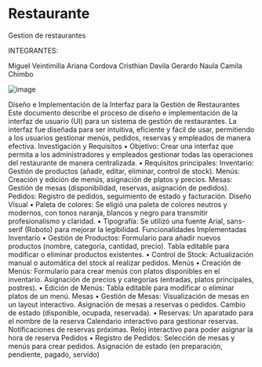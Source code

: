 # Restaurante
Gestion de restaurantes

INTEGRANTES: 

Miguel Veintimilla
Ariana Cordova
Cristhian Davila
Gerardo Naula
Camila Chimbo

![image](https://github.com/user-attachments/assets/d348ee09-1257-4a91-923f-2888c2429647)




Diseño e Implementación de la Interfaz para la Gestión de Restaurantes
Este documento describe el proceso de diseño e implementación de la interfaz de usuario (UI) para un sistema de gestión de restaurantes. La interfaz fue diseñada para ser intuitiva, eficiente y fácil de usar, permitiendo a los usuarios gestionar menús, pedidos, reservas y empleados de manera efectiva.
Investigación y Requisitos
•	Objetivo: Crear una interfaz que permita a los administradores y empleados gestionar todas las operaciones del restaurante de manera centralizada.
•	Requisitos principales:
Inventario: Gestión de productos (añadir, editar, eliminar, control de stock).
Menús: Creación y edición de menús, asignación de platos y precios.
Mesas: Gestión de mesas (disponibilidad, reservas, asignación de pedidos).
Pedidos: Registro de pedidos, seguimiento de estado y facturación.
Diseño Visual
•	Paleta de colores: Se eligió una paleta de colores neutros y modernos, con tonos naranja, blancos y negro para transmitir profesionalismo y claridad.
•	Tipografía: Se utilizó una fuente Arial, sans-serif (Roboto) para mejorar la legibilidad.
Funcionalidades Implementadas
Inventario
•	Gestión de Productos:
Formulario para añadir nuevos productos (nombre, categoría, cantidad, precio).
Tabla editable para modificar o eliminar productos existentes.
•	Control de Stock:
Actualización manual o automática del stock al realizar pedidos.
Menús
•	Creación de Menús:
Formulario para crear menús con platos disponibles en el inventario.
Asignación de precios y categorías (entradas, platos principales, postres).
•	Edición de Menús:
Tabla editable para modificar o eliminar platos de un menú.
Mesas
•	Gestión de Mesas:
Visualización de mesas en un layout interactivo.
Asignación de mesas a reservas o pedidos.
Cambio de estado (disponible, ocupada, reservada).
•	Reservas:
Un aparatado para el nombre de la reserva
Calendario interactivo para gestionar reservas.
Notificaciones de reservas próximas.
Reloj interactivo para poder asignar la hora de reserva
Pedidos
•	Registro de Pedidos:
Selección de mesas y menús para crear pedidos.
Asignación de estado (en preparación, pendiente, pagado, servido)
